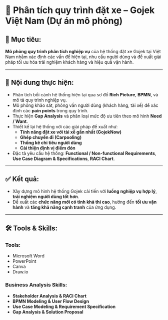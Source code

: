 # 📌 **Phân tích quy trình đặt xe – Gojek Việt Nam (Dự án mô phỏng)**

## 🎯 **Mục tiêu:**
**Mô phỏng quy trình phân tích nghiệp vụ** của hệ thống đặt xe Gojek tại Việt Nam nhằm xác định các vấn đề hiện tại, nhu cầu người dùng và đề xuất giải pháp tối ưu hóa trải nghiệm khách hàng và hiệu quả vận hành.

---

## 🧩 **Nội dung thực hiện:**
- Phân tích bối cảnh hệ thống hiện tại qua sơ đồ **Rich Picture**, **BPMN**, và mô tả quy trình nghiệp vụ.
- Mô phỏng khảo sát, phỏng vấn người dùng (khách hàng, tài xế) để xác định các **pain points** trong quy trình.
- Thực hiện **Gap Analysis** và phân loại mức độ ưu tiên theo mô hình **Need / Want**.
- Thiết kế lại hệ thống với các giải pháp đề xuất như:
  - **Tính năng đặt xe với tài xế gần nhất (GojekNow)**
  - **Ghép chuyến đi (Carpooling)**
  - **Thống kê chi tiêu người dùng**
  - **Cải thiện định vị điểm đón**
- Đặc tả yêu cầu hệ thống: **Functional / Non-functional Requirements**, **Use Case Diagram & Specifications**, **RACI Chart**.

---

## ✅ **Kết quả:**
- Xây dựng mô hình hệ thống Gojek cải tiến với **luồng nghiệp vụ hợp lý**, **trải nghiệm người dùng tốt hơn**.
- Đề xuất các **chức năng mới có tính khả thi cao**, hướng đến **tối ưu vận hành** và **tăng khả năng cạnh tranh** của ứng dụng.

---

## 🛠️ **Tools & Skills:**

### **Tools:**
- Microsoft Word  
- PowerPoint  
- Canva  
- Draw.io

### **Business Analysis Skills:**
- **Stakeholder Analysis & RACI Chart**  
- **BPMN Modeling & User Flow Design**  
- **Use Case Modeling & Requirement Specification**  
- **Gap Analysis & Solution Proposal**
